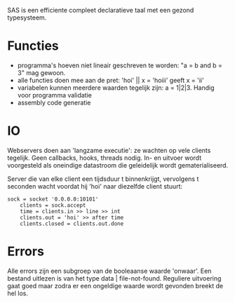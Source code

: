 SAS is een efficiente compleet declaratieve taal met een gezond typesysteem.


Functies
========
- programma's hoeven niet lineair geschreven te worden: "a = b and b = 3" mag gewoon.
- alle functies doen mee aan de pret: 'hoi' || x = 'hoiii' geeft x = 'ii'
- variabelen kunnen meerdere waarden tegelijk zijn: a = 1|2|3. Handig voor programma validatie
- assembly code generatie


IO
==
Webservers doen aan 'langzame executie': ze wachten op vele clients tegelijk. Geen callbacks, hooks, threads nodig.
In- en uitvoer wordt voorgesteld als oneindige datastroom die geleidelijk wordt gematerialiseerd.

Server die van elke client een tijdsduur t binnenkrijgt, vervolgens t seconden wacht voordat hij 'hoi' naar diezelfde client stuurt:

    sock = socket '0.0.0.0:10101'
		clients = sock.accept
		time = clients.in >> line >> int
		clients.out = 'hoi' >> after time
		clients.closed = clients.out.done


Errors
======

Alle errors zijn een subgroep van de booleaanse waarde 'onwaar'. Een bestand uitlezen is van het type data | file-not-found. Reguliere uitvoering gaat goed maar zodra er een ongeldige waarde wordt gevonden breekt de hel los.
